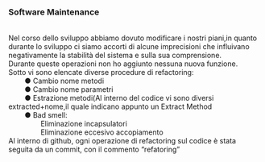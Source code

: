 <h3>Software Maintenance</h3><br>
Nel corso dello sviluppo abbiamo dovuto modificare i nostri piani,in quanto durante lo sviluppo ci siamo accorti di alcune imprecisioni che influivano negativamente la stabilità del sistema e sulla sua comprensione.<br>
Durante queste operazioni non ho aggiunto nessuna nuova funzione.<br>
Sotto vi sono elencate diverse procedure di refactoring:<br>
 &emsp; &emsp;●	Cambio nome metodi<br>
 &emsp; &emsp;●	Cambio nome parametri<br>
 &emsp; &emsp;●	Estrazione metodi(Al interno del codice vi sono diversi  extracted+nome,il quale indicano appunto un Extract Method<br>
 &emsp; &emsp;●	Bad smell:<br>
&emsp; &emsp;&emsp; &emsp;Eliminazione incapsulatori <br>
&emsp; &emsp;&emsp; &emsp;Eliminazione eccesivo accopiamento <br>
Al interno di github, ogni operazione di refactoring sul codice è stata seguita da un commit, con il commento “refatoring”<br>
